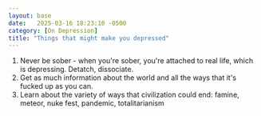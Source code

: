 ```yaml
---
layout: base
date:   2025-03-16 18:23:10 -0500
category: [On Depression]
title: "Things that might make you depressed"
---
```

1. Never be sober - when you're sober, you're attached to real life, which is depressing. Detatch, dissociate. 
2. Get as much information about the world and all the ways that it's fucked up as you can. 
3. Learn about the variety of ways that civilization could end: famine, meteor, nuke fest, pandemic, totalitarianism